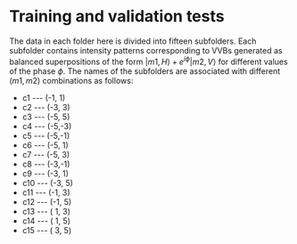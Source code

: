 # Training and validation tests
The data in each folder here is divided into fifteen subfolders.
Each subfolder contains intensity patterns corresponding to VVBs generated as balanced superpositions of the form $|m1, H\rangle + e^{i\phi}|m2, V\rangle$ for different values of the phase $\phi$.
The names of the subfolders are associated with different $(m1, m2)$ combinations as follows:

-  c1 --- (-1, 1)
-  c2 --- (-3, 3)
-  c3 --- (-5, 5)
-  c4 --- (-5,-3)
-  c5 --- (-5,-1)
-  c6 --- (-5, 1)
-  c7 --- (-5, 3)
-  c8 --- (-3,-1)
-  c9 --- (-3, 1)
- c10 --- (-3, 5)
- c11 --- (-1, 3)
- c12 --- (-1, 5)
- c13 --- ( 1, 3)
- c14 --- ( 1, 5)
- c15 --- ( 3, 5)